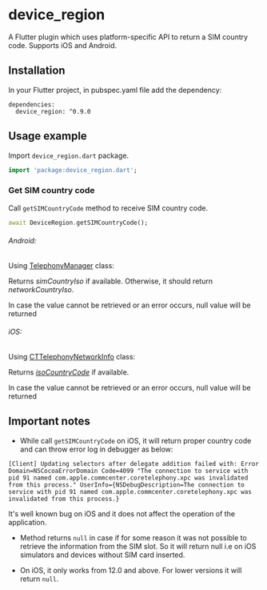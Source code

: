 # device_region

A Flutter plugin which uses platform-specific API to return a SIM country code. Supports
iOS and Android.

## Installation

In your Flutter project, in pubspec.yaml file add the dependency:

```
dependencies:
  device_region: ^0.9.0

```

## Usage example

Import `device_region.dart` package.

``` dart
import 'package:device_region.dart';

```
### Get SIM country code

Call `getSIMCountryCode` method to receive SIM country code.

``` dart
await DeviceRegion.getSIMCountryCode();

```

###### Android:

Using [TelephonyManager][1] class:

Returns *simCountryIso* if available. Otherwise, it should return *networkCountryIso*. 

In case the value cannot be retrieved or an error occurs, null value will be returned
  
[1]: https://developer.android.com/reference/android/telephony/TelephonyManager
  
###### iOS:
 
Using [CTTelephonyNetworkInfo][2] class:
  
Returns [*isoCountryCode*][3] if available.
 
In case the value cannot be retrieved or an error occurs, null value will be returned
  
[2]: https://developer.apple.com/documentation/coretelephony/cttelephonynetworkinfo
[3]: https://developer.apple.com/documentation/coretelephony/ctcarrier/1620317-isocountrycode  

## Important notes

- While call `getSIMCountryCode` on iOS, it will return proper country code and can throw error log in debugger as below:
```
[Client] Updating selectors after delegate addition failed with: Error Domain=NSCocoaErrorDomain Code=4099 "The connection to service with pid 91 named com.apple.commcenter.coretelephony.xpc was invalidated from this process." UserInfo={NSDebugDescription=The connection to service with pid 91 named com.apple.commcenter.coretelephony.xpc was invalidated from this process.}
```

It's well known bug on iOS and it does not affect the operation of the application.

- Method returns `null` in case if for some reason it was not possible to retrieve the information from the SIM slot. So it will return null i.e on iOS simulators and devices without SIM card inserted.

- On iOS, it only works from 12.0 and above. For lower versions it will return `null`.